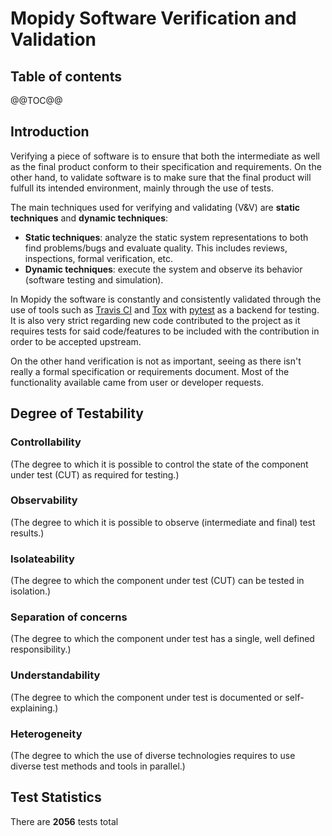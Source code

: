 # Mopidy Software Verification and Validation

## Table of contents
@@TOC@@


## Introduction
Verifying a piece of software is to ensure that both the intermediate as well as the final product conform to their specification and requirements.
On the other hand, to validate software is to make sure that the final product will fulfull its intended environment, mainly through the use of tests.

The main techniques used for verifying and validating (V&V) are **static techniques** and **dynamic techniques**:

- **Static techniques**: analyze the static system representations to both find problems/bugs and evaluate quality. This includes reviews, inspections, formal verification, etc.
- **Dynamic techniques**: execute the system and observe its behavior (software testing and simulation).


In Mopidy the software is constantly and consistently validated through the use of tools such as [Travis CI](https://travis-ci.org) and [Tox](https://tox.readthedocs.org/en/latest/) with [pytest](http://pytest.org/latest/) as a backend for testing.
It is also very strict regarding new code contributed to the project as it requires tests for said code/features to be included with the contribution in order to be accepted upstream.

On the other hand verification is not as important, seeing as there isn't really a formal specification or requirements document.
Most of the functionality available came from user or developer requests.

## Degree of Testability

### Controllability
(The degree to which it is possible to control the state of the component under test (CUT) as required for testing.)

### Observability
(The degree to which it is possible to observe (intermediate and final) test results.)

### Isolateability
(The degree to which the component under test (CUT) can be tested in isolation.)

### Separation of concerns
(The degree to which the component under test has a single, well defined responsibility.)

### Understandability
(The degree to which the component under test is documented or self-explaining.)

### Heterogeneity
(The degree to which the use of diverse technologies requires to use diverse test methods and tools in parallel.)


## Test Statistics
There are **2056** tests total

